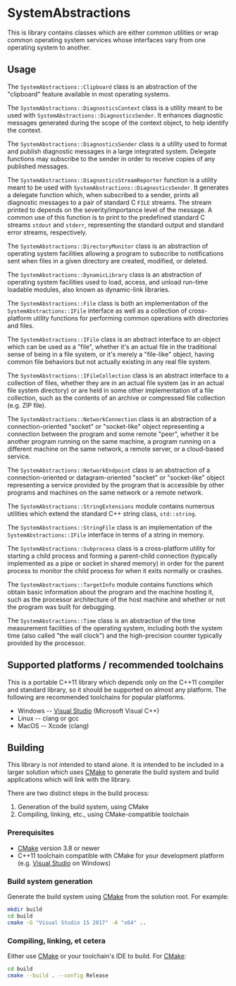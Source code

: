 # SystemAbstractions

This is library contains classes which are either common utilities or wrap common operating system services whose interfaces vary from one operating system to another.

## Usage

The `SystemAbstractions::Clipboard` class is an abstraction of the "clipboard" feature available in most operating systems.

The `SystemAbstractions::DiagnosticsContext` class is a utility meant to be used with `SystemAbstractions::DiagnosticsSender`.  It enhances diagnostic messages generated during the scope of the context object, to help identify the context.

The `SystemAbstractions::DiagnosticsSender` class is a utility used to format and publish diagnostic messages in a large integrated system.  Delegate functions may subscribe to the sender in order to receive copies of any published messages.

The `SystemAbstractions::DiagnosticsStreamReporter` function is a utility meant to be used with `SystemAbstractions::DiagnosticsSender`.  It generates a delegate function which, when subscribed to a sender, prints all diagnostic messages to a pair of standard C `FILE` streams.  The stream printed to depends on the severity/importance level of the message.  A common use of this function is to print to the predefined standard C streams `stdout` and `stderr`, representing the standard output and standard error streams, respectively.

The `SystemAbstractions::DirectoryMonitor` class is an abstraction of operating system facilities allowing a program to subscribe to notifications sent when files in a given directory are created, modified, or deleted.

The `SystemAbstractions::DynamicLibrary` class is an abstraction of operating system facilities used to load, access, and unload run-time loadable modules, also known as dynamic-link libraries.

The `SystemAbstractions::File` class is both an implementation of the `SystemAbstractions::IFile` interface as well as a collection of cross-platform utility functions for performing common operations with directories and files.

The `SystemAbstractions::IFile` class is an abstract interface to an object which can be used as a "file", whether it's an actual file in the traditional sense of being in a file system, or it's merely a "file-like" object, having common file behaviors but not actually existing in any real file system.

The `SystemAbstractions::IFileCollection` class is an abstract interface to a collection of files, whether they are in an actual file system (as in an actual file system directory) or are held in some other implementation of a file collection, such as the contents of an archive or compressed file collection (e.g. ZIP file).

The `SystemAbstractions::NetworkConnection` class is an abstraction of a connection-oriented "socket" or "socket-like" object representing a connection between the program and some remote "peer", whether it be another program running on the same machine, a program running on a different machine on the same network, a remote server, or a cloud-based service.

The `SystemAbstractions::NetworkEndpoint` class is an abstraction of a connection-oriented or datagram-oriented "socket" or "socket-like" object representing a service provided by the program that is accessible by other programs and machines on the same network or a remote network.

The `SystemAbstractions::StringExtensions` module contains numerous utilities which extend the standard C++ string class, `std::string`.

The `SystemAbstractions::StringFile` class is an implementation of the `SystemAbstractions::IFile` interface in terms of a string in memory.

The `SystemAbstractions::Subprocess` class is a cross-platform utility for starting a child process and forming a parent-child connection (typically implemented as a pipe or socket in shared memory) in order for the parent process to monitor the child process for when it exits normally or crashes.

The `SystemAbstractions::TargetInfo` module contains functions which obtain basic information about the program and the machine hosting it, such as the processor architecture of the host machine and whether or not the program was built for debugging.

The `SystemAbstractions::Time` class is an abstraction of the time measurement facilities of the operating system, including both the system time (also called "the wall clock") and the high-precision counter typically provided by the processor.

## Supported platforms / recommended toolchains

This is a portable C++11 library which depends only on the C++11 compiler and standard library, so it should be supported on almost any platform.  The following are recommended toolchains for popular platforms.

* Windows -- [Visual Studio](https://www.visualstudio.com/) (Microsoft Visual C++)
* Linux -- clang or gcc
* MacOS -- Xcode (clang)

## Building

This library is not intended to stand alone.  It is intended to be included in a larger solution which uses [CMake](https://cmake.org/) to generate the build system and build applications which will link with the library.

There are two distinct steps in the build process:

1. Generation of the build system, using CMake
2. Compiling, linking, etc., using CMake-compatible toolchain

### Prerequisites

* [CMake](https://cmake.org/) version 3.8 or newer
* C++11 toolchain compatible with CMake for your development platform (e.g. [Visual Studio](https://www.visualstudio.com/) on Windows)

### Build system generation

Generate the build system using [CMake](https://cmake.org/) from the solution root.  For example:

```bash
mkdir build
cd build
cmake -G "Visual Studio 15 2017" -A "x64" ..
```

### Compiling, linking, et cetera

Either use [CMake](https://cmake.org/) or your toolchain's IDE to build.
For [CMake](https://cmake.org/):

```bash
cd build
cmake --build . --config Release
```

